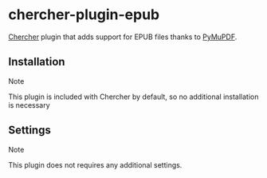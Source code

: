 # chercher-plugin-epub

[Chercher](https://github.com/dnlzrgz/chercher) plugin that adds support for EPUB files thanks to [PyMuPDF](https://pymupdf.readthedocs.io/en/latest/).

## Installation

> [!NOTE]
> This plugin is included with Chercher by default, so no additional installation is necessary

## Settings

> [!NOTE]
> This plugin does not requires any additional settings.
